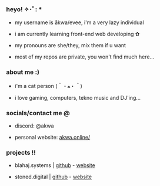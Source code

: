 ### heyo! ✧･ﾟ: * 

- my username is ākwa/evee, i'm a very lazy individual

- i am currently learning front-end web developing ✿

- my pronouns are she/they, mix them if u want 

- most of my repos are private, you won't find much here...



### about me :)

- i'm a cat person (＾・ﻌ・＾)

- i love gaming, computers, tekno music and DJ'ing...



### socials/contact me @

- discord: @akwa

- personal website: [akwa.online/](https://akwa.online)



### projects !!

- blahaj.systems | [github](https://github.com/BlahajSystems) - [website](https://blahaj.systems)

- stoned.digital | [github](https://github.com/StonedDigital) - [website](https://stoned.digital)
